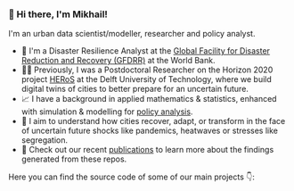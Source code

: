 ### 👋 Hi there, I'm Mikhail!

I'm an urban data scientist/modeller, researcher and policy analyst.

- 🌋 I'm a Disaster Resilience Analyst at the [Global Facility for Disaster Reduction and Recovery (GFDRR)](https://www.gfdrr.org/en) at the World Bank.
- 👨‍🔬 Previously, I was a Postdoctoral Researcher on the Horizon 2020 project [HERoS](https://www.heros-project.eu/) at the Delft University of Technology, where we build digital twins of cities to better prepare for an uncertain future.
- 📈 I have a background in applied mathematics & statistics, enhanced with simulation & modelling for [policy analysis](https://www.rand.org/pubs/notes/N3093.html).
- 🌱 I aim to understand how cities recover, adapt, or transform in the face of uncertain future shocks like pandemics, heatwaves or stresses like segregation.
- 📝 Check out our recent [publications](https://scholar.google.com/citations?user=ZzHyCt0AAAAJ&hl=en) to learn more about the findings generated from these repos.

Here you can find the source code of some of our main projects 👇:

<!-- 
*Keywords*: urban science, machine learning, modelling & simulation, resilience, uncertainty.
-->

<!--
**mikhailsirenko/mikhailsirenko** is a ✨ _special_ ✨ repository because its `README.md` (this file) appears on your GitHub profile.

Here are some ideas to get you started:

- 🔭 I’m currently working on ...
- 🌱 I’m currently learning ...
- 👯 I’m looking to collaborate on ...
- 🤔 I’m looking for help with ...
- 💬 Ask me about ...
- 📫 How to reach me: ...
- 😄 Pronouns: ...
- ⚡ Fun fact: ...
-->
